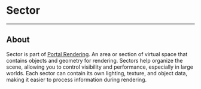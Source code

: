 # Sector

___

## About

Sector is part of [Portal Rendering](portal.md).
An area or section of virtual space that contains objects and geometry for rendering. Sectors help organize the scene, allowing you to control visibility and performance, especially in large worlds. Each sector can contain its own lighting, texture, and object data, making it easier to process information during rendering.
